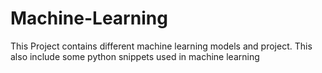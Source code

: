 # Machine-Learning
This Project contains different machine learning models and project. This also include some python snippets used in machine learning
